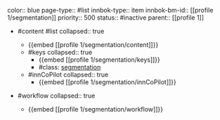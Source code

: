 color:: blue
page-type:: #list
innbok-type:: item
innbok-bm-id:: [[profile 1/segmentation]]
priority:: 500
status:: #inactive
parent:: [[profile 1]]

- #content #list
  collapsed:: true
	- {{embed [[profile 1/segmentation/content]]}}
  - #keys
    collapsed:: true
	  - {{embed [[profile 1/segmentation/keys]]}}
	  - #class: [segmentation](https://go.innbok.com/#/page/innBoK%2Fclass%2Fsegmentation)
  - #innCoPilot
    collapsed:: true
	  - {{embed [[profile 1/segmentation/innCoPilot]]}}

- #workflow
  collapsed:: true
	- {{embed [[profile 1/segmentation/workflow]]}}


